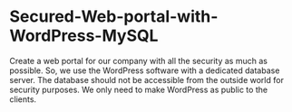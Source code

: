 # Secured-Web-portal-with-WordPress-MySQL
Create a web portal for our company with all the security as much as possible. So, we use the WordPress software with a dedicated database server. The database should not be accessible from the outside world for security purposes. We only need to make WordPress as public to the clients.
